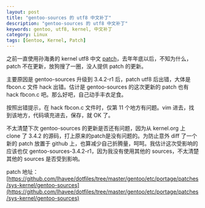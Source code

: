 ```yaml
---
layout: post
title: "gentoo-sources 的 utf8 中文补丁"
description: "gentoo-sources 的 utf8 中文补丁"
keywords: gentoo, utf8, kernel, 中文补丁
category: Linux
tags: [Gentoo, Kernel, Patch]
---
```


之前一直使用孙海勇的 kernel utf8 中文 [patch](http://blog.chinaunix.net/space.php?uid=436750&do=blog&id=2123586)，去年年底以后，不知为什么，patch 不在更新，放狗搜了一圈，没人提供 patch 的更新。

主要原因是 gentoo-sources 升级到 3.4.2-r1 后，patch utf8 后出错，大体是 fbcon.c 文件 hack 出错。估计是 gentoo-sources 的这次更新的 patch 也有 hack fbcon.c 吧。那么好吧，自己动手丰衣足食。

<!-- more -->

按照出错提示，在 hack fbcon.c 文件时，仅第 11 个地方有问题。vim 进去，找到该地方，代码填充进去，保存，就 OK 了。

不太清楚下次 gentoo-sources 的更新是否还有问题，因为从 kernel.org 上 clone 了 3.4.2 的源码，打上原来的patch是没有问题的。为防止意外 diff 了一个新的 patch 放置于 github 上，也算减少自己折腾量，呵呵。我估计这次受影响的应该也仅 gentoo-sources-3.4.2-r1，因为我没有使用其他的 sources，不太清楚其他的 sources 是否受到影响。

patch 地址：[https://github.com/Ihavee/dotfiles/tree/master/gentoo/etc/portage/patches/sys-kernel/gentoo-sources](https://github.com/Ihavee/dotfiles/tree/master/gentoo/etc/portage/patches/sys-kernel/gentoo-sources)
